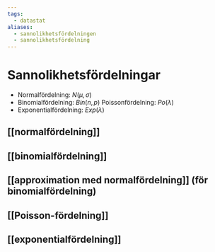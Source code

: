 ```yaml
---
tags:
  - datastat
aliases:
  - sannolikhetsfördelningen
  - sannolikhetsfördelning
---
```

# Sannolikhetsfördelningar

- Normalfördelning: $N(µ,σ)$
- Binomialfördelning: $Bin(n,p)$ Poissonfördelning: $Po(λ)$
- Exponentialfördelning: $Exp(λ)$

## [[normalfördelning]]

## [[binomialfördelning]]

## [[approximation med normalfördelning]] (för binomialfördelning)

## [[Poisson-fördelning]]

## [[exponentialfördelning]]